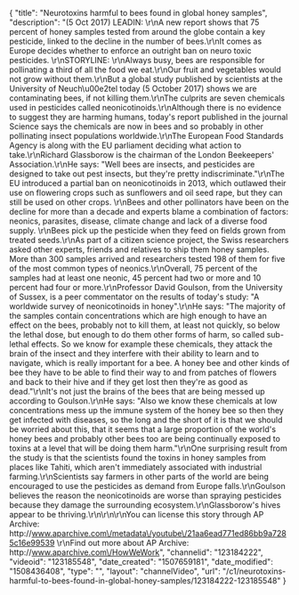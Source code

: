 {
    "title": "Neurotoxins harmful to bees found in global honey samples",
    "description": "(5 Oct 2017) LEADIN: \r\nA new report shows that 75 percent of honey samples tested from around the globe contain a key pesticide, linked to the decline in the number of bees.\r\nIt comes as Europe decides whether to enforce an outright ban on neuro toxic pesticides. \r\nSTORYLINE: \r\nAlways busy, bees are responsible for pollinating a third of all the food we eat.\r\nOur fruit and vegetables would not grow without them.\r\nBut a global study published by scientists at the University of Neuch\u00e2tel today (5 October 2017) shows we are contaminating bees, if not killing them.\r\nThe culprits are seven chemicals used in pesticides called neonicotinoids.\r\nAlthough there is no evidence to suggest they are harming humans, today's report published in the journal Science says the chemicals are now in bees and so probably in other pollinating insect populations worldwide.\r\nThe European Food Standards Agency is along with the EU parliament deciding what action to take.\r\nRichard Glassborow is the chairman of the London Beekeepers' Association.\r\nHe says: \"Well bees are insects, and pesticides are designed to take out pest insects, but they're pretty indiscriminate.\"\r\nThe EU introduced a partial ban on neonicotinoids in 2013, which outlawed their use on flowering crops such as sunflowers and oil seed rape, but they can still be used on other crops.  \r\nBees and other pollinators have been on the decline for more than a decade and experts blame a combination of factors: neonics, parasites, disease, climate change and lack of a diverse food supply. \r\nBees pick up the pesticide when they feed on fields grown from treated seeds.\r\nAs part of a citizen science project, the Swiss researchers asked other experts, friends and relatives to ship them honey samples. More than 300 samples arrived and researchers tested 198 of them for five of the most common types of neonics.\r\nOverall, 75 percent of the samples had at least one neonic, 45 percent had two or more and 10 percent had four or more.\r\nProfessor David Goulson, from the University of Sussex, is a peer commentator on the results of today's study: \"A worldwide survey of neonicotinoids in honey\".\r\nHe says: \"The majority of the samples contain concentrations which are high enough to have an effect on the bees, probably not to kill them, at least not quickly, so below the lethal dose, but enough to do them other forms of harm, so called sub-lethal effects. So we know for example these chemicals, they attack the brain of the insect and they interfere with their ability to learn and to navigate, which is really important for a bee. A honey bee and other kinds of bee they have to be able to find their way to and from patches of flowers and back to their hive and if they get lost then they're as good as dead.\"\r\nIt's not just the brains of the bees that are being messed up according to Goulson.\r\nHe says: \"Also we know these chemicals at low concentrations mess up the immune system of the honey bee so then they get infected with diseases, so the long and the short of it is that we should be worried about this, that it seems that a large proportion of the world's honey bees and probably other bees too are being continually exposed to toxins at a level that will be doing them harm.\"\r\nOne surprising result from the study is that the scientists found the toxins in honey samples from places like Tahiti, which aren't immediately associated with industrial farming.\r\nScientists say farmers in other parts of the world are being encouraged to use the pesticides as demand from Europe falls.\r\nGoulson believes the reason the neonicotinoids are worse than spraying pesticides because they damage the surrounding ecosystem.\r\nGlassborow's hives appear to be thriving.\r\n\r\n\r\nYou can license this story through AP Archive: http:\/\/www.aparchive.com\/metadata\/youtube\/21aa6ead771ed86bb9a7285c16e99539 \r\nFind out more about AP Archive: http:\/\/www.aparchive.com\/HowWeWork",
    "channelid": "123184222",
    "videoid": "123185548",
    "date_created": "1507659181",
    "date_modified": "1508436408",
    "type": "",
    "layout": "channelVideo",
    "url": "\/c1\/neurotoxins-harmful-to-bees-found-in-global-honey-samples\/123184222-123185548"
}